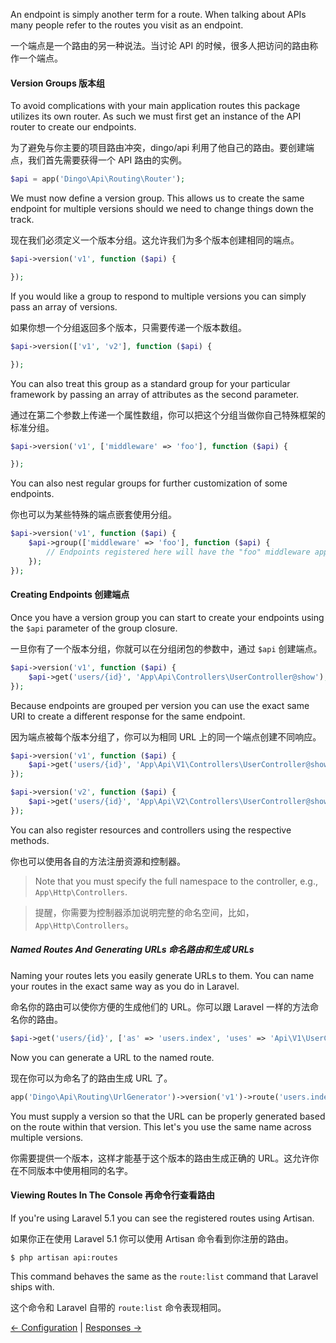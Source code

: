 An endpoint is simply another term for a route. When talking about APIs many people refer to the routes you visit as an endpoint.

一个端点是一个路由的另一种说法。当讨论 API 的时候，很多人把访问的路由称作一个端点。

#### Version Groups 版本组

To avoid complications with your main application routes this package utilizes its own router. As such we must first get an instance of the API router to create our endpoints.

为了避免与你主要的项目路由冲突，dingo/api 利用了他自己的路由。要创建端点，我们首先需要获得一个 API 路由的实例。

```php
$api = app('Dingo\Api\Routing\Router');
```

We must now define a version group. This allows us to create the same endpoint for multiple versions should we need to change things down the track.

现在我们必须定义一个版本分组。这允许我们为多个版本创建相同的端点。

```php
$api->version('v1', function ($api) {

});
```

If you would like a group to respond to multiple versions you can simply pass an array of versions.

如果你想一个分组返回多个版本，只需要传递一个版本数组。

```php
$api->version(['v1', 'v2'], function ($api) {

});
```

You can also treat this group as a standard group for your particular framework by passing an array of attributes as the second parameter.

通过在第二个参数上传递一个属性数组，你可以把这个分组当做你自己特殊框架的标准分组。

```php
$api->version('v1', ['middleware' => 'foo'], function ($api) {

});
```

You can also nest regular groups for further customization of some endpoints.

你也可以为某些特殊的端点嵌套使用分组。

```php
$api->version('v1', function ($api) {
    $api->group(['middleware' => 'foo'], function ($api) {
        // Endpoints registered here will have the "foo" middleware applied.
    });
});
```

#### Creating Endpoints 创建端点

Once you have a version group you can start to create your endpoints using the `$api` parameter of the group closure.

一旦你有了一个版本分组，你就可以在分组闭包的参数中，通过 `$api` 创建端点。

```php
$api->version('v1', function ($api) {
    $api->get('users/{id}', 'App\Api\Controllers\UserController@show');
});
```

Because endpoints are grouped per version you can use the exact same URI to create a different response for the same endpoint.

因为端点被每个版本分组了，你可以为相同 URL 上的同一个端点创建不同响应。

```php
$api->version('v1', function ($api) {
    $api->get('users/{id}', 'App\Api\V1\Controllers\UserController@show');
});

$api->version('v2', function ($api) {
    $api->get('users/{id}', 'App\Api\V2\Controllers\UserController@show');
});
```

You can also register resources and controllers using the respective methods.

你也可以使用各自的方法注册资源和控制器。

> Note that you must specify the full namespace to the controller, e.g., `App\Http\Controllers`.

> 提醒，你需要为控制器添加说明完整的命名空间，比如，`App\Http\Controllers`。

##### Named Routes And Generating URLs 命名路由和生成 URLs

Naming your routes lets you easily generate URLs to them. You can name your routes in the exact same way as you do in Laravel.

命名你的路由可以使你方便的生成他们的 URL。你可以跟 Laravel 一样的方法命名你的路由。

```php
$api->get('users/{id}', ['as' => 'users.index', 'uses' => 'Api\V1\UserController@show']);
```

Now you can generate a URL to the named route.

现在你可以为命名了的路由生成 URL 了。

```php
app('Dingo\Api\Routing\UrlGenerator')->version('v1')->route('users.index');
```

You must supply a version so that the URL can be properly generated based on the route within that version. This let's you use the
same name across multiple versions.

你需要提供一个版本，这样才能基于这个版本的路由生成正确的 URL。这允许你在不同版本中使用相同的名字。

#### Viewing Routes In The Console 再命令行查看路由

If you're using Laravel 5.1 you can see the registered routes using Artisan.

如果你正在使用 Laravel 5.1 你可以使用 Artisan 命令看到你注册的路由。

```
$ php artisan api:routes
```

This command behaves the same as the `route:list` command that Laravel ships with.

这个命令和 Laravel 自带的 `route:list` 命令表现相同。

[← Configuration](https://github.com/liyu001989/dingo-api-wiki-zh/blob/master/Configuration.md) | [Responses →](https://github.com/liyu001989/dingo-api-wiki-zh/blob/master/Responses.md)
